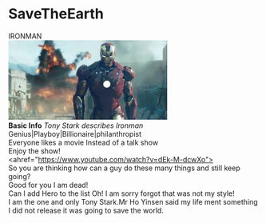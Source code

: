 # SaveTheEarth
IRONMAN<br>
![ironman](ironman.jpg) <br>
**Basic Info**
*Tony Stark describes Ironman*<br>
Genius|Playboy|Billionaire|philanthropist <br>
Everyone likes a movie Instead of a talk show <br>
Enjoy the show!<br>
<ahref="https://www.youtube.com/watch?v=dEk-M-dcwXo"><br>
So you are thinking how can a guy do these many things and still keep going?<br>
Good for you I am dead!<br>
Can I add Hero to the list Oh! I am sorry forgot that was not my style!<br>
I am the one and only Tony Stark.Mr Ho Yinsen said my life ment something I did not release it was going to save the world.<br>